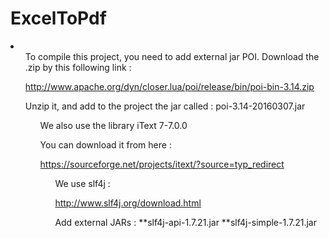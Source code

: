 # ExcelToPdf

<li>
<ul>
To compile this project, you need to add external jar POI.
Download the .zip by this following link :

http://www.apache.org/dyn/closer.lua/poi/release/bin/poi-bin-3.14.zip

Unzip it, and add to the project the jar called : poi-3.14-20160307.jar
<ul>
We also use the library iText 7-7.0.0

You can download it from here :

https://sourceforge.net/projects/itext/?source=typ_redirect
<ul>We use slf4j :

http://www.slf4j.org/download.html

Add external JARs :
**slf4j-api-1.7.21.jar
**slf4j-simple-1.7.21.jar
